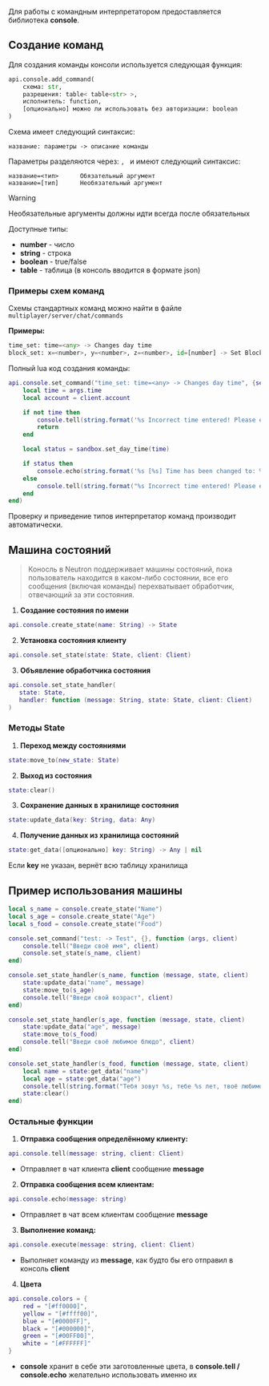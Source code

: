 Для работы с командным интерпретатором предоставляется библиотека **console**.
## Создание команд

Для создания команды консоли используется следующая функция:

```python
api.console.add_command(
    схема: str, 
    разрешения: table< table<str> >, 
    исполнитель: function, 
    [опционально] можно ли использовать без авторизации: boolean
)
```

Схема имеет следующий синтаксис:

```
название: параметры -> описание команды
```

Параметры разделяются через:  `, ` и имеют следующий синтаксис:

```
название=<тип>      Обязательный аргумент
название=[тип]      Необязательный аргумент
```

>[!WARNING]
>Необязательные аргументы должны идти всегда после обязательных

Доступные типы:
- **number** - число
- **string** - строка
- **boolean** - true/false
- **table** - таблица (в консоль вводится в формате json)

### Примеры схем команд

Схемы стандартных команд можно найти в файле `multiplayer/server/chat/commands`

**Примеры:**

```python
time_set: time=<any> -> Changes day time
block_set: x=<number>, y=<number>, z=<number>, id=[number] -> Set Block
```

Полный lua код создания команды:

```lua
api.console.set_command("time_set: time=<any> -> Changes day time", {server={"time_management"}}, function (args, client)
    local time = args.time
    local account = client.account

    if not time then
        console.tell(string.format('%s Incorrect time entered! Please enter a number between 0 and 1', console.colors.red), client)
        return
    end

    local status = sandbox.set_day_time(time)

    if status then
        console.echo(string.format('%s [%s] Time has been changed to: %s', console.colors.yellow, account.username, time))
    else
        console.tell(string.format("%s Incorrect time entered! Please enter a number between 0 and 1", console.colors.red), client)
    end
end)
```

Проверку и приведение типов интерпретатор команд производит автоматически.

## Машина состояний

>Коносль в Neutron поддерживает машины состояний, пока пользователь находится в каком-либо состоянии, все его сообщения (включая команды) перехватывает обработчик, отвечающий за эти состояния.

1. **Создание состояния по имени**
```lua
api.console.create_state(name: String) -> State
```

2. **Установка состояния клиенту**
```lua
api.console.set_state(state: State, client: Client)
```

3. **Объявление обработчика состояния**
```lua
api.console.set_state_handler(
   state: State, 
   handler: function (message: String, state: State, client: Client)
)
```

### Методы **State**

1. **Переход между состояниями**
```lua
state:move_to(new_state: State)
```

2. **Выход из состояния**
```lua
state:clear()
```

3. **Сохранение данных в хранилище состояния**
```lua
state:update_data(key: String, data: Any)
```

4. **Получение данных из хранилища состояний**
```lua
state:get_data([опционально] key: String) -> Any | nil
```
Если **key** не указан, вернёт всю таблицу хранилища

## Пример использования машины
```lua
local s_name = console.create_state("Name")
local s_age = console.create_state("Age")
local s_food = console.create_state("Food")

console.set_command("test: -> Test", {}, function (args, client)
    console.tell("Введи своё имя", client)
    console.set_state(s_name, client)
end)

console.set_state_handler(s_name, function (message, state, client)
    state:update_data("name", message)
    state:move_to(s_age)
    console.tell("Введи свой возраст", client)
end)

console.set_state_handler(s_age, function (message, state, client)
    state:update_data("age", message)
    state:move_to(s_food)
    console.tell("Введи своё любимое блюдо", client)
end)

console.set_state_handler(s_food, function (message, state, client)
    local name = state:get_data("name")
    local age = state:get_data("age")
    console.tell(string.format("Тебя зовут %s, тебе %s лет, твоё любимое блюдо - %s", name, age, message), client)
    state:clear()
end)
```

### Остальные функции

1. **Отправка сообщения определённому клиенту:**
```lua
api.console.tell(message: string, client: Client)
```
   - Отправляет в чат клиента **client** сообщение **message**

2. **Отправка сообщения всем клиентам:**
```lua
api.console.echo(message: string)
```
   - Отправляет в чат всем клиентам сообщение **message**

3. **Выполнение команд:**
```lua
api.console.execute(message: string, client: Client)
```
   - Выполняет команду из **message**, как будто бы его отправил в консоль **client**

4. **Цвета**
```lua
api.console.colors = {
    red = "[#ff0000]",
    yellow = "[#ffff00]",
    blue = "[#0000FF]",
    black = "[#000000]",
    green = "[#00FF00]",
    white = "[#FFFFFF]"
}
```
- **console** хранит в себе эти заготовленные цвета, в **console.tell / console.echo** желательно использовать именно их

